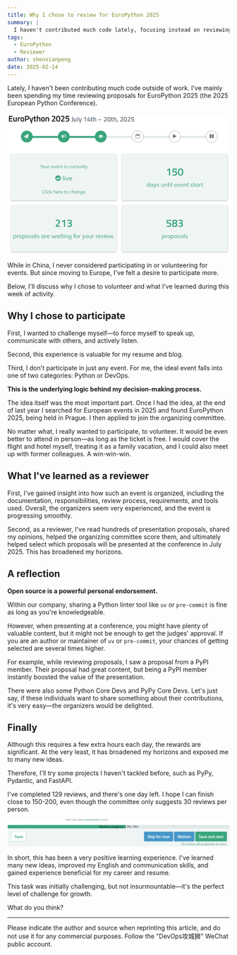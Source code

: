 ```yaml
---
title: Why I chose to review for EuroPython 2025
summary: |
  I haven't contributed much code lately, focusing instead on reviewing proposals for EuroPython 2025.
tags:
  - EuroPython
  - Reviewer
author: shenxianpeng
date: 2025-02-14
---
```


Lately, I haven't been contributing much code outside of work. I've mainly been spending my time reviewing proposals for EuroPython 2025 (the 2025 European Python Conference).

![EuroPython 2025](1.png)

While in China, I never considered participating in or volunteering for events.  But since moving to Europe, I've felt a desire to participate more.

Below, I'll discuss why I chose to volunteer and what I've learned during this week of activity.



## Why I chose to participate

First, I wanted to challenge myself—to force myself to speak up, communicate with others, and actively listen.

Second, this experience is valuable for my resume and blog.

Third, I don't participate in just any event.  For me, the ideal event falls into one of two categories: Python or DevOps.

**This is the underlying logic behind my decision-making process.**

The idea itself was the most important part. Once I had the idea, at the end of last year I searched for European events in 2025 and found EuroPython 2025, being held in Prague. I then applied to join the organizing committee.

No matter what, I really wanted to participate, to volunteer.  It would be even better to attend in person—as long as the ticket is free. I would cover the flight and hotel myself, treating it as a family vacation, and I could also meet up with former colleagues. A win-win-win.


## What I've learned as a reviewer

First, I've gained insight into how such an event is organized, including the documentation, responsibilities, review process, requirements, and tools used. Overall, the organizers seem very experienced, and the event is progressing smoothly.

Second, as a reviewer, I've read hundreds of presentation proposals, shared my opinions, helped the organizing committee score them, and ultimately helped select which proposals will be presented at the conference in July 2025. This has broadened my horizons.


## A reflection

**Open source is a powerful personal endorsement.**

Within our company, sharing a Python linter tool like `uv` or `pre-commit` is fine as long as you're knowledgeable.

However, when presenting at a conference, you might have plenty of valuable content, but it might not be enough to get the judges' approval. If you are an author or maintainer of `uv` or `pre-commit`, your chances of getting selected are several times higher.

For example, while reviewing proposals, I saw a proposal from a PyPI member.  Their proposal had great content, but being a PyPI member instantly boosted the value of the presentation.

There were also some Python Core Devs and PyPy Core Devs.  Let's just say, if these individuals want to share something about their contributions, it's very easy—the organizers would be delighted.

## Finally

Although this requires a few extra hours each day, the rewards are significant. At the very least, it has broadened my horizons and exposed me to many new ideas.

Therefore, I'll try some projects I haven't tackled before, such as PyPy, Pydantic, and FastAPI.

I've completed 129 reviews, and there's one day left. I hope I can finish close to 150-200, even though the committee only suggests 30 reviews per person.

![Current progress](2.png)

In short, this has been a very positive learning experience. I've learned many new ideas, improved my English and communication skills, and gained experience beneficial for my career and resume.

This task was initially challenging, but not insurmountable—it's the perfect level of challenge for growth.

What do you think?

---

Please indicate the author and source when reprinting this article, and do not use it for any commercial purposes.  Follow the "DevOps攻城狮" WeChat public account.